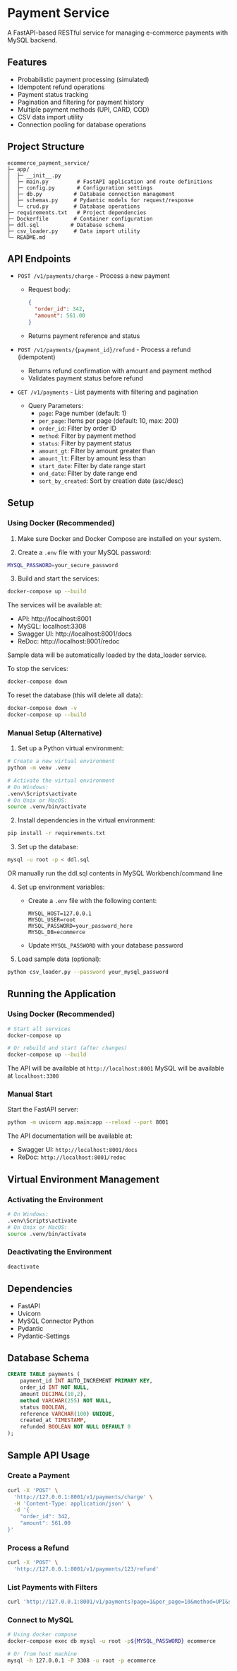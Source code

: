 # Payment Service

A FastAPI-based RESTful service for managing e-commerce payments with MySQL backend.

## Features

- Probabilistic payment processing (simulated)
- Idempotent refund operations
- Payment status tracking
- Pagination and filtering for payment history
- Multiple payment methods (UPI, CARD, COD)
- CSV data import utility
- Connection pooling for database operations

## Project Structure

```
ecommerce_payment_service/
├─ app/
│  ├─ __init__.py
│  ├─ main.py         # FastAPI application and route definitions
│  ├─ config.py       # Configuration settings
│  ├─ db.py          # Database connection management
│  ├─ schemas.py     # Pydantic models for request/response
│  └─ crud.py        # Database operations
├─ requirements.txt   # Project dependencies
├─ Dockerfile        # Container configuration
├─ ddl.sql          # Database schema
├─ csv_loader.py     # Data import utility
└─ README.md
```

## API Endpoints

- `POST /v1/payments/charge` - Process a new payment
  - Request body:
    ```json
    {
      "order_id": 342,
      "amount": 561.00
    }
    ```
  - Returns payment reference and status

- `POST /v1/payments/{payment_id}/refund` - Process a refund (idempotent)
  - Returns refund confirmation with amount and payment method
  - Validates payment status before refund

- `GET /v1/payments` - List payments with filtering and pagination
  - Query Parameters:
    - `page`: Page number (default: 1)
    - `per_page`: Items per page (default: 10, max: 200)
    - `order_id`: Filter by order ID
    - `method`: Filter by payment method
    - `status`: Filter by payment status
    - `amount_gt`: Filter by amount greater than
    - `amount_lt`: Filter by amount less than
    - `start_date`: Filter by date range start
    - `end_date`: Filter by date range end
    - `sort_by_created`: Sort by creation date (asc/desc)

## Setup

### Using Docker (Recommended)

1. Make sure Docker and Docker Compose are installed on your system.

2. Create a `.env` file with your MySQL password:
```bash
MYSQL_PASSWORD=your_secure_password
```

3. Build and start the services:
```bash
docker-compose up --build
```

The services will be available at:
- API: http://localhost:8001
- MySQL: localhost:3308
- Swagger UI: http://localhost:8001/docs
- ReDoc: http://localhost:8001/redoc

Sample data will be automatically loaded by the data_loader service.

To stop the services:
```bash
docker-compose down
```

To reset the database (this will delete all data):
```bash
docker-compose down -v
docker-compose up --build
```

### Manual Setup (Alternative)

1. Set up a Python virtual environment:
```bash
# Create a new virtual environment
python -m venv .venv

# Activate the virtual environment
# On Windows:
.venv\Scripts\activate
# On Unix or MacOS:
source .venv/bin/activate
```

2. Install dependencies in the virtual environment:
```bash
pip install -r requirements.txt
```

3. Set up the database:
```bash
mysql -u root -p < ddl.sql
```
OR 
manually run the ddl.sql contents in MySQL Workbench/command line

4. Set up environment variables:
   - Create a `.env` file with the following content:
     ```
     MYSQL_HOST=127.0.0.1
     MYSQL_USER=root
     MYSQL_PASSWORD=your_password_here
     MYSQL_DB=ecommerce
     ```
   - Update `MYSQL_PASSWORD` with your database password

5. Load sample data (optional):
```bash
python csv_loader.py --password your_mysql_password
```

## Running the Application

### Using Docker (Recommended)
```bash
# Start all services
docker-compose up

# Or rebuild and start (after changes)
docker-compose up --build
```

The API will be available at `http://localhost:8001`
MySQL will be available at `localhost:3308`

### Manual Start
Start the FastAPI server:
```bash
python -m uvicorn app.main:app --reload --port 8001
```

The API documentation will be available at:
- Swagger UI: `http://localhost:8001/docs`
- ReDoc: `http://localhost:8001/redoc`

## Virtual Environment Management

### Activating the Environment
```bash
# On Windows:
.venv\Scripts\activate
# On Unix or MacOS:
source .venv/bin/activate
```

### Deactivating the Environment
```bash
deactivate
```

## Dependencies

- FastAPI
- Uvicorn
- MySQL Connector Python
- Pydantic
- Pydantic-Settings

## Database Schema

```sql
CREATE TABLE payments (
    payment_id INT AUTO_INCREMENT PRIMARY KEY,
    order_id INT NOT NULL,
    amount DECIMAL(10,2),
    method VARCHAR(255) NOT NULL,
    status BOOLEAN,
    reference VARCHAR(100) UNIQUE,
    created_at TIMESTAMP,
    refunded BOOLEAN NOT NULL DEFAULT 0
);
```

## Sample API Usage

### Create a Payment
```bash
curl -X 'POST' \
  'http://127.0.0.1:8001/v1/payments/charge' \
  -H 'Content-Type: application/json' \
  -d '{
    "order_id": 342,
    "amount": 561.00
}'
```

### Process a Refund
```bash
curl -X 'POST' \
  'http://127.0.0.1:8001/v1/payments/123/refund'
```

### List Payments with Filters
```bash
curl 'http://127.0.0.1:8001/v1/payments?page=1&per_page=10&method=UPI&status=SUCCESS'
```

### Connect to MySQL
```bash
# Using docker compose
docker-compose exec db mysql -u root -p${MYSQL_PASSWORD} ecommerce

# Or from host machine
mysql -h 127.0.0.1 -P 3308 -u root -p ecommerce
``` 